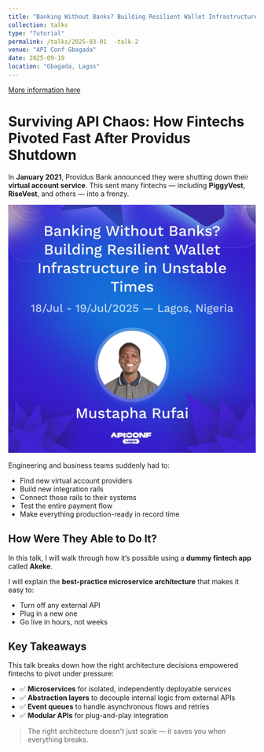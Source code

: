 ```yaml
---
title: "Banking Without Banks? Building Resilient Wallet Infrastructure in Unstable Times"
collection: talks
type: "Tutorial"
permalink: /talks/2025-03-01  -talk-2
venue: "API Conf Gbagada"
date: 2025-09-19
location: "Gbagada, Lagos"
---
```


[More information here](https://sessionize.com/s/mustapha-rufai/banking-without-banks-building-resilient-wallet-in/140912)

# Surviving API Chaos: How Fintechs Pivoted Fast After Providus Shutdown



In **January 2021**, Providus Bank announced they were shutting down their **virtual account service**. This sent many fintechs — including **PiggyVest**, **RiseVest**, and others — into a frenzy.

![Poster](../images/banking_without_banks.jpeg)

Engineering and business teams suddenly had to:
- Find new virtual account providers
- Build new integration rails
- Connect those rails to their systems
- Test the entire payment flow
- Make everything production-ready in record time

## How Were They Able to Do It?

In this talk, I will walk through how it’s possible using a **dummy fintech app** called **Akeke**.

I will explain the **best-practice microservice architecture** that makes it easy to:
- Turn off any external API
- Plug in a new one
- Go live in hours, not weeks

## Key Takeaways

This talk breaks down how the right architecture decisions empowered fintechs to pivot under pressure:
- ✅ **Microservices** for isolated, independently deployable services  
- ✅ **Abstraction layers** to decouple internal logic from external APIs  
- ✅ **Event queues** to handle asynchronous flows and retries  
- ✅ **Modular APIs** for plug-and-play integration

> The right architecture doesn't just scale — it saves you when everything breaks.
